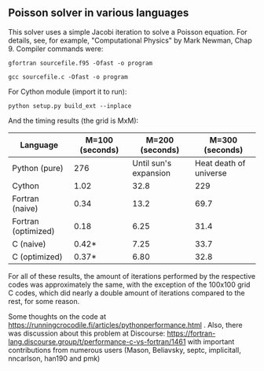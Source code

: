## Poisson solver in various languages

This solver uses a simple Jacobi iteration to solve a Poisson equation. For details, see, for example,
"Computational Physics" by Mark Newman, Chap 9. Compiler commands were:

```gfortran sourcefile.f95 -Ofast -o program```

```gcc sourcefile.c -Ofast -o program```

For Cython module (import it to run):

```python setup.py build_ext --inplace```

And the timing results (the grid is MxM):

| Language            | M=100 (seconds) | M=200 (seconds)       | M=300 (seconds)        |
|---------------------|-----------------|-----------------------|------------------------|
| Python (pure)       | 276             | Until sun's expansion | Heat death of universe |
| Cython              | 1.02            | 32.8                  | 229                    |
| Fortran (naive)     | 0.34            | 13.2                  | 69.7                   |
| Fortran (optimized) | 0.18            | 6.25                  | 31.4                   |
| C (naive)           | 0.42*           | 7.25                  | 33.7                   |
| C (optimized)       | 0.37*           | 6.80                  | 32.8                   |

For all of these results, the amount of iterations performed by the respective codes was approximately
the same, with the exception of the 100x100 grid C codes, which did nearly a double amount of iterations
compared to the rest, for some reason.

Some thoughts on the code at https://runningcrocodile.fi/articles/pythonperformance.html . Also, there was
discussion about this problem at Discourse: https://fortran-lang.discourse.group/t/performance-c-vs-fortran/1461 
with important contributions from numerous users (Mason, Beliavsky, septc, implicitall, nncarlson, han190 and pmk)

